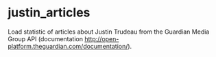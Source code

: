 # justin_articles
Load statistic of articles about Justin Trudeau from the Guardian Media Group API (documentation http://open-platform.theguardian.com/documentation/).
